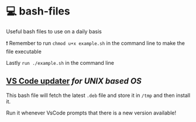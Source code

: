 # 💻 bash-files

Useful bash files to use on a daily basis

:exclamation: Remember to run `chmod u+x example.sh` in the command line to make the file executable

Lastly `run ./example.sh` in the command line

## [VS Code updater](https://github.com/CharbelElBateh/bash-files/blob/main/vs-code-updater.sh) *for UNIX based OS*

This bash file will fetch the latest `.deb` file and store it in `/tmp` and then install it.

Run it whenever VsCode prompts that there is a new version available!
